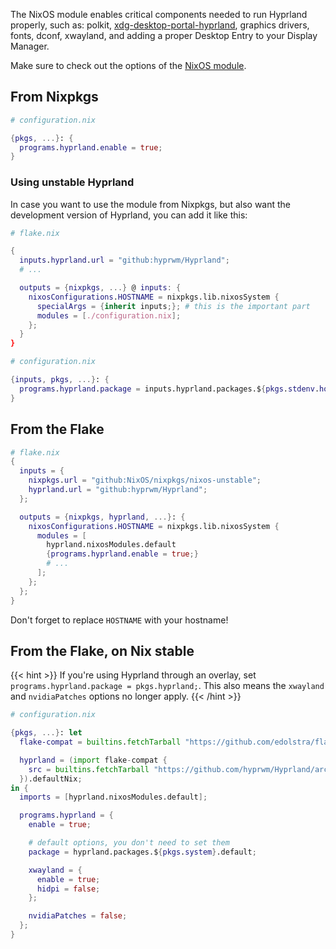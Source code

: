 The NixOS module enables critical components needed to run Hyprland properly,
such as: polkit,
[xdg-desktop-portal-hyprland](https://github.com/hyprwm/xdg-desktop-portal-hyprland),
graphics drivers, fonts, dconf, xwayland, and adding a proper Desktop Entry to
your Display Manager.

Make sure to check out the options of the
[NixOS module](https://search.nixos.org/options?channel=unstable&from=0&size=50&sort=relevance&type=packages&query=hyprland).

## From Nixpkgs

```nix
# configuration.nix

{pkgs, ...}: {
  programs.hyprland.enable = true;
}
```

### Using unstable Hyprland

In case you want to use the module from Nixpkgs, but also want the development
version of Hyprland, you can add it like this:

```nix
# flake.nix

{
  inputs.hyprland.url = "github:hyprwm/Hyprland";
  # ...

  outputs = {nixpkgs, ...} @ inputs: {
    nixosConfigurations.HOSTNAME = nixpkgs.lib.nixosSystem {
      specialArgs = {inherit inputs;}; # this is the important part
      modules = [./configuration.nix];
    };
  } 
}

# configuration.nix

{inputs, pkgs, ...}: {
  programs.hyprland.package = inputs.hyprland.packages.${pkgs.stdenv.hostPlatform.system}.hyprland;
}
```

## From the Flake

```nix
# flake.nix
{
  inputs = {
    nixpkgs.url = "github:NixOS/nixpkgs/nixos-unstable";
    hyprland.url = "github:hyprwm/Hyprland";
  };

  outputs = {nixpkgs, hyprland, ...}: {
    nixosConfigurations.HOSTNAME = nixpkgs.lib.nixosSystem {
      modules = [
        hyprland.nixosModules.default
        {programs.hyprland.enable = true;}
        # ...
      ];
    };
  };
}
```

Don't forget to replace `HOSTNAME` with your hostname!

## From the Flake, on Nix stable

{{< hint >}}
If you're using Hyprland through an overlay, set
`programs.hyprland.package = pkgs.hyprland;`. This also means the `xwayland`
and `nvidiaPatches` options no longer apply.
{{< /hint >}}

```nix
# configuration.nix

{pkgs, ...}: let
  flake-compat = builtins.fetchTarball "https://github.com/edolstra/flake-compat/archive/master.tar.gz";

  hyprland = (import flake-compat {
    src = builtins.fetchTarball "https://github.com/hyprwm/Hyprland/archive/master.tar.gz";
  }).defaultNix;
in {
  imports = [hyprland.nixosModules.default];

  programs.hyprland = {
    enable = true;

    # default options, you don't need to set them
    package = hyprland.packages.${pkgs.system}.default;

    xwayland = {
      enable = true;
      hidpi = false;
    };

    nvidiaPatches = false;
  };
}
```
